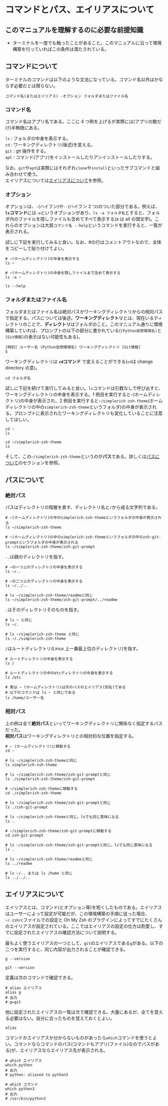 # コマンドとパス、エイリアスについて

## このマニュアルを理解するのに必要な前提知識

- ターミナルを一度でも触ったことがあること。このマニュアルに沿って環境構築を行っていればこの条件は満たされている。

## コマンドについて

ターミナルのコマンドは以下のような文法になっている。コマンド名以外はかならず必要だとは限らない。

```shell
コマンド名(またはエイリアス) -オプション フォルダまたはファイル名
```

### コマンド名

コマンド名はアプリ名である。ここに 4 つ例を上げるが実際には(アプリの数だけ)半無限にある。

`ls` : フォルダの中身を表示する。  
`cd` : ワーキングディレクトリ(後述)を変える。  
`git` : git 操作をする。  
`apt` : コマンド(アプリ)をインストールしたりアンインストールしたりする。

なお、`git`や`apt`は実際にはそれぞれ`clone`や`install`といったサブコマンドと組み合わせて使う。  
エイリアスについては[エイリアスについて](#エイリアスについて)を参照。

### オプション

オプションは、`-`(ハイフン)や`--`(ハイフン 2 つ)のついた部分である。例えば、**`ls`コマンド**には`-a`というオプションがあり、`ls -a フォルダ名`とすると、フォルダ内のファイルを隠しファイルも含めてすべて表示する(a は all の頭文字)。これらのオプションは大抵`コマンド名 --help`というコマンドを実行すると、一覧が表示される。

試しに下記を実行してみると良い。なお、#の行はコメントアウトなので、全体をコピーして貼り付けてよい。

```shell
# ~(ホームディレクトリ)の中身を表示する
ls ~

# ~(ホームディレクトリ)の中身を隠しファイルまで含めて表示する
ls -a ~
```

```shell
ls --help
```

### フォルダまたはファイル名

フォルダまたはファイル名は絶対パスかワーキングディレクトリからの相対パスで指定する。パスについては後述。**ワーキングディレクトリ**とは、現在いるディレクトリのことで、**ディレクトリ**はフォルダのこと。このマニュアル通りに環境構築していれば、プロンプトの以下の部分に書かれている(`(Python仮想環境名)`と`[Git情報]`の表示はない可能性もある)。

```console
[時刻] ユーザー名 (Python仮想環境名) ワーキングディレクトリ [Git情報]
$
```

ワーキングディレクトリは **`cd`コマンド** で変えることができる(`cd`は change directory の意)。

```shell
cd フォルダ名
```

試しに下記を続けて実行してみると良い。`ls`コマンドは引数なしで呼び出すと、ワーキングディレクトリの中身を表示する。1 例目を実行すると`~`(ホームディレクトリ)の中身が表示され、2 例目を実行すると`~/simplerich-zsh-theme`(ホームディレクトリの中の`simplerich-zsh-theme`というフォルダ)の中身が表示される。プロンプトに表示されたワーキングディレクトリも変化していることに注意してほしい。

```shell
cd ~
ls
```

```shell
cd ~/simplerich-zsh-theme
ls
```

そして、この`~/simplerich-zsh-theme`というのが**パス**である。詳しくは[パスについて](#パスについて)のセクションを参照。

## パスについて

### 絶対パス

パスはディレクトリの階層を表す、ディレクトリ名と`/`から成る文字列である。

```shell
# ~(ホームディレクトリ)の中のsimplerich-zsh-themeというフォルダの中身が表示される
ls ~/simplerich-zsh-theme

# ~(ホームディレクトリ)の中のsimplerich-zsh-themeというフォルダの中のzsh-git-promptというフォルダの中身が表示される
ls ~/simplerich-zsh-theme/zsh-git-prompt
```

`..`は親のディレクトリを指す。

```shell
# ~の一つ上のディレクトリの中身を表示する
ls ~/..

# ~の二つ上のディレクトリの中身を表示する
ls ~/../..

# ls ~/simplerich-zsh-theme/readmeと同じ
ls ~/simplerich-zsh-theme/zsh-git-prompt/../readme
```

`.`はそのディレクトリそのものを指す。

```shell
# ls ~ と同じ
ls ~/.

# ls ~/simplerich-zsh-theme と同じ
ls ~/./simplerich-zsh-theme
```

`/`はルートディレクトリ(Linux 上一番最上位のディレクトリ)を指す。

```shell
# ルートディレクトリの中身を表示する
ls /

# ルートディレクトリの中のetcディレクトリの中身を表示する
ls /etc

# 実は ~ (ホームディレクトリ)は次のパスのエイリアス(別名)である
# 以下のコマンドは ls ~ と同じである
ls /home/ユーザー名
```

### 相対パス

上の例は全て**絶対パス**といってワーキングディレクトリに関係なく指定するパスだった。  
**相対パス**はワーキングディレクトリとの相対的な位置を指定する。

```shell
# ~ (ホームディレクトリ)に移動する
cd ~

# ls ~/simplerich-zsh-themeと同じ
ls simplerich-zsh-theme

# ls ~/simplerich-zsh-theme/zsh-git-promptと同じ
ls ./simplerich-zsh-theme/zsh-git-prompt

# ~/simplerich-zsh-themeに移動する
cd ./simplerich-zsh-theme

# ls ~/simplerich-zsh-theme/zsh-git-promptと同じ
ls ./zsh-git-prompt

# ls ~/simplerich-zsh-themeと同じ。lsでも同じ意味になる
ls .

# ~/simplerich-zsh-theme/zsh-git-promptに移動する
cd zsh-git-prompt

# ls ~/simplerich-zsh-theme/zsh-git-promptと同じ。lsでも同じ意味になる
ls .

# ls ~/simplerich-zsh-theme/readmeと同じ
ls ../readme

# ls ~/.. または ls /home と同じ
ls ../../..
```

## エイリアスについて

エイリアスとは、コマンド(とオプション等)を短くしたものである。エイリアスはユーザーによって設定が可能だが、この環境構築の手順に従った場合、`~/.zshrc`ファイルでの設定と Oh My Zsh のプラグインによってすでにたくさんのエイリアスが設定されている。ここではエイリアスの設定の仕方は割愛し、すでに設定されたエイリアスの確認方法について説明する。

最もよく使うエイリアスの一つとして、`git`のエイリアスである`g`がある。以下の二つを実行すると、同じ内容が出力されることが確認できる。

```shell
g --version
```

```shell
git --version
```

定義は次のコマンドで確認できる。

```shell
# alias エイリアス
alias g
# 出力
# g=git
```

他に設定されたエイリアスの一覧は次で確認できる。大量にあるが、全てを覚える必要はない。自分に合ったものを覚えておくとよい。

```shell
alias
```

コマンドかエイリアスか分からないものがあったら`which`コマンドを使うとよい。コマンドならコマンドのパス(コマンドもアプリ(ファイル)なのでパスがある)が、エイリアスならエイリアス先が表示される。

```shell
# which エイリアス
which python
# 出力
# python: aliased to python3

# which コマンド
which python3
# 出力
# /usr/bin/python3
```

